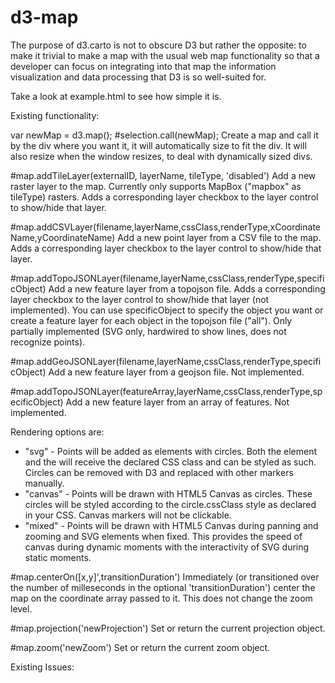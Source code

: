 d3-map
======

The purpose of d3.carto is not to obscure D3 but rather the opposite: to make it trivial to make a map with the usual web map functionality so that a developer can focus on integrating into that map the information visualization and data processing that D3 is so well-suited for.

Take a look at example.html to see how simple it is.

Existing functionality:

var newMap = d3.map();
#selection.call(newMap);
Create a map and call it by the div where you want it, it will automatically size to fit the div. It will also resize when the window resizes, to deal with dynamically sized divs.

#map.addTileLayer(externalID, layerName, tileType, 'disabled')
Add a new raster layer to the map. Currently only supports MapBox ("mapbox" as tileType) rasters. Adds a corresponding layer checkbox to the layer control to show/hide that layer.

#map.addCSVLayer(filename,layerName,cssClass,renderType,xCoordinateName,yCoordinateName)
Add a new point layer from a CSV file to the map. Adds a corresponding layer checkbox to the layer control to show/hide that layer.

#map.addTopoJSONLayer(filename,layerName,cssClass,renderType,specificObject)
Add a new feature layer from a topojson file. Adds a corresponding layer checkbox to the layer control to show/hide that layer (not implemented). You can use specificObject to specify the object you want or create a feature layer for each object in the topojson file ("all").
Only partially implemented (SVG only, hardwired to show lines, does not recognize points).

#map.addGeoJSONLayer(filename,layerName,cssClass,renderType,specificObject)
Add a new feature layer from a geojson file.
Not implemented.

#map.addTopoJSONLayer(featureArray,layerName,cssClass,renderType,specificObject)
Add a new feature layer from an array of features.
Not implemented.

Rendering options are:
* "svg" - Points will be added as <g> elements with circles. Both the <g> element and the <circle> will receive the declared CSS class and can be styled as such. Circles can be removed with D3 and replaced with other markers manually.
* "canvas" - Points will be drawn with HTML5 Canvas as circles. These circles will be styled according to the circle.cssClass style as declared in your CSS. Canvas markers will not be clickable.
* "mixed" - Points will be drawn with HTML5 Canvas during panning and zooming and SVG elements when fixed. This provides the speed of canvas during dynamic moments with the interactivity of SVG during static moments.


#map.centerOn([x,y]',transitionDuration')
Immediately (or transitioned over the number of milleseconds in the optional 'transitionDuration') center the map on the coordinate array passed to it. This does not change the zoom level.

#map.projection('newProjection')
Set or return the current projection object.

#map.zoom('newZoom')
Set or return the current zoom object.


Existing Issues:
